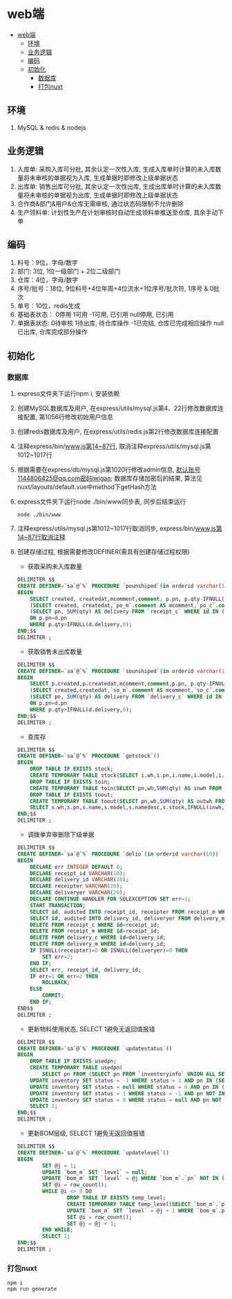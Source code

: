 # web端
<!-- TOC -->

- [web端](#web端)
  - [环境](#环境)
  - [业务逻辑](#业务逻辑)
  - [编码](#编码)
  - [初始化](#初始化)
    - [数据库](#数据库)
    - [打包nuxt](#打包nuxt)

<!-- /TOC -->

## 环境

1. MySQL & redis & nodejs

## 业务逻辑

1. 入库单: 采购入库可分批, 其余认定一次性入库, 生成入库单时计算的未入库数量将未审核的单据视为入库, 生成单据时即修改上级单据状态
2. 出库单: 销售出库可分批, 其余认定一次性出库, 生成出库单时计算的未入库数量将未审核的单据视为出库, 生成单据时即修改上级单据状态
3. 合作商&部门&用户&仓库无需审核, 通过状态码限制不允许删除
4. 生产领料单: 计划性生产在计划审核时自动生成领料单推送至仓库, 其余手动下单

## 编码

1. 料号：9位，字母/数字
2. 部门: 3位, 1位一级部门 + 2位二级部门
3. 仓库：4位，字母/数字
4. 序号/批号：18位, 9位料号+4位年周+4位流水+1位序号/批次符, 1序号 & 0批次
5. 单号：10位，redis生成
6. 基础表状态：
    0停用
    1可用
    -1可用, 已引用
    null停用, 已引用
7. 单据表状态:
    0待审核
    1待出库, 待仓库操作
    -1已完结, 仓库已完成相应操作
    null已出库, 仓库完成部分操作  

## 初始化

### 数据库

1. express文件夹下运行npm i, 安装依赖
2. 创建MySQL数据库及用户, 在express/utils/mysql.js第4、22行修改数据库连接配置, 第1056行修改初始用户信息
3. 创建redis数据库及用户, 在express/utils/redis.js第2行修改数据库连接配置
4. 注释express/bin/www.js第14~87行, 取消注释express/utils/mysql.js第1012~1017行
5. 根据需要在express/db/mysql.js第1020行修改admin信息, 默认账号1144806425@qq.com密码iwigao; 数据库存储加密后的结果, 算法见nuxt/layouts/default.vue中method下getHash方法
6. express文件夹下运行node ./bin/www同步表, 同步后结束运行

    ```shell
    node ./bin/www
    ```

7. 注释express/utils/mysql.js第1012~1017行取消同步, express/bin/www.js第14~87行取消注释
8. 创建存储过程, 根据需要修改DEFINER(需具有创建存储过程权限)
   - 获取采购未入库数量

    ```sql
    DELIMITER $$
    CREATE DEFINER=`sa`@`%` PROCEDURE `pounshiped`(in orderid varchar(10))
    BEGIN
        SELECT created, createdat,mcomment,comment, p.pn, p.qty-IFNULL(d.delivery,0) AS qty, IF(d.delivery IS NULL, false, true) AS shiped FROM
        (SELECT created, createdat,`po_m`.comment AS mcomment,`po_c`.comment, pn, qty FROM `po_c` LEFT JOIN `po_m` ON `po_c`.id=`po_m`.id WHERE `po_m`.id=orderid) AS p LEFT JOIN 
        (SELECT pn, SUM(qty) AS delivery FROM `receipt_c` WHERE id IN (SELECT id FROM `receipt_m` WHERE superiorid=orderid AND cat='采购入库') GROUP BY pn) AS d 
        ON p.pn=d.pn
        WHERE p.qty>IFNULL(d.delivery,0);
    END;$$
    DELIMITER ;
    ```

   - 获取销售未出库数量

    ```sql
    DELIMITER $$
    CREATE DEFINER=`sa`@`%` PROCEDURE `sounshiped`(in orderid varchar(10))
    BEGIN
        SELECT p.created,p.createdat,mcomment,comment,p.pn, p.qty-IFNULL(d.delivery,0) AS qty, IF(d.delivery IS NULL, false, true) AS shiped FROM
        (SELECT created,createdat,`so_m`.comment AS mcomment,`so_c`.comment, pn, qty FROM `so_c` LEFT JOIN `so_m` ON `so_c`.id=`so_m`.id WHERE `so_m`.id=orderid) AS p LEFT JOIN 
        (SELECT pn, SUM(qty) AS delivery FROM `delivery_c` WHERE id IN (SELECT id FROM `delivery_m` WHERE superiorid=orderid AND cat='销售出库') GROUP BY pn) AS d 
        ON p.pn=d.pn 
        WHERE p.qty>IFNULL(d.delivery,0);
    END;$$
    DELIMITER ;
    ```

    - 查库存

    ```sql
    DELIMITER $$
    CREATE DEFINER=`sa`@`%` PROCEDURE `getstock`()
    BEGIN 
        DROP TABLE IF EXISTS stock;
        CREATE TEMPORARY TABLE stock(SELECT i.wh,i.pn,i.name,i.model,i.namedesc,IFNULL(inwh.inwh,0) - IFNULL(outwh.outwh,0) AS stock FROM (SELECT whs.id AS whid,whs.name AS wh,pn,inventory.name,model,namedesc FROM inventory CROSS JOIN whs WHERE whs.status=1) AS i LEFT JOIN (SELECT pn,wh,SUM(qty) AS inwh FROM receipt_c LEFT JOIN receipt_m ON receipt_c.id = receipt_m.id WHERE receipt_m.audited IS NOT NULL GROUP BY wh,pn) AS inwh ON i.pn = inwh.pn AND i.wh = inwh.wh LEFT JOIN (SELECT pn,wh,SUM(qty) AS outwh FROM delivery_c LEFT JOIN delivery_m ON delivery_c.id = delivery_m.id WHERE delivery_m.audited IS NOT NULL GROUP BY wh,pn) AS outwh ON i.pn = outwh.pn AND i.wh = outwh.wh);
        DROP TABLE IF EXISTS toin;
        CREATE TEMPORARY TABLE toin(SELECT pn,wh,SUM(qty) AS inwh FROM receipt_c LEFT JOIN receipt_m ON receipt_c.id = receipt_m.id WHERE receipt_m.audited IS NULL GROUP BY wh,pn);
        DROP TABLE IF EXISTS toout;
        CREATE TEMPORARY TABLE toout(SELECT pn,wh,SUM(qty) AS outwh FROM delivery_c LEFT JOIN delivery_m ON delivery_c.id = delivery_m.id WHERE delivery_m.audited IS NULL GROUP BY wh,pn);
        SELECT s.wh,s.pn,s.name,s.model,s.namedesc,s.stock,IFNULL(inwh,0) AS inwh,IFNULL(outwh,0) AS outwh FROM stock AS s LEFT JOIN toin ON s.wh = toin.wh AND s.pn = toin.pn LEFT JOIN toout ON s.wh = toout.wh AND s.pn = toout.pn ORDER BY s.wh,s.pn;
    END;$$
    DELIMITER ;
    ```

    - 调拨单弃审删除下级单据

    ```sql
    DELIMITER $$
    CREATE DEFINER=`sa`@`%` PROCEDURE `delio`(in orderid varchar(10))
    BEGIN
        DECLARE err INTEGER DEFAULT 0;
        DECLARE receipt_id VARCHAR(10);
        DECLARE delivery_id VARCHAR(10);
        DECLARE receipter VARCHAR(20);
        DECLARE deliveryer VARCHAR(20);
        DECLARE CONTINUE HANDLER FOR SQLEXCEPTION SET err=1;
        START TRANSACTION;
        SELECT id, audited INTO receipt_id, receipter FROM receipt_m WHERE cat="调拨入库" AND superiorid=orderid;
        SELECT id, audited INTO delivery_id, deliveryer FROM delivery_m WHERE cat="调拨出库" AND superiorid=orderid;
        DELETE FROM receipt_c WHERE id=receipt_id;
        DELETE FROM receipt_m WHERE id=receipt_id;
        DELETE FROM delivery_c WHERE id=delivery_id;
        DELETE FROM delivery_m WHERE id=delivery_id;
        IF ISNULL(receipter)=0 OR ISNULL(deliveryer)=0 THEN
            SET err=2;
        END IF;
        SELECT err, receipt_id, delivery_id;
        IF err=1 OR err=2 THEN
            ROLLBACK;
        ELSE
            COMMIT;
        END IF;
    END$$
    DELIMITER ;
    ```

    - 更新物料使用状态, SELECT 1避免无返回值报错

    ```sql
    DELIMITER $$
    CREATE DEFINER=`sa`@`%` PROCEDURE `updatestatus`()
    BEGIN
        DROP TABLE IF EXISTS usedpn;
        CREATE TEMPORARY TABLE usedpn(
            SELECT pn FROM (SELECT pn FROM `inventoryinfo` UNION ALL SELECT pn FROM `bom_c` UNION ALL SELECT pn FROM `borrow_c` UNION ALL SELECT pn FROM `delivery_c` UNION ALL SELECT pn FROM `picklist_c` UNION ALL SELECT pn FROM `po_c` UNION ALL SELECT pn FROM `producewh_c` UNION ALL SELECT pn FROM `receipt_c` UNION ALL SELECT pn FROM `so_c` UNION ALL SELECT substitutes FROM `substitutes_c` UNION ALL SELECT pn FROM `substitutes_c`) AS allpn);
        UPDATE inventory SET status = -1 WHERE status = 1 AND pn IN (SELECT pn FROM usedpn);
        UPDATE inventory SET status = null WHERE status = 0 AND pn IN (SELECT pn FROM usedpn);
        UPDATE inventory SET status = 1 WHERE status = -1 AND pn NOT IN (SELECT pn FROM usedpn);
        UPDATE inventory SET status = 0 WHERE status = null AND pn NOT IN (SELECT pn FROM usedpn);
        SELECT 1;
    END;$$
    DELIMITER ;
    ```

    - 更新BOM层级, SELECT 1避免无返回值报错

    ```sql
    DELIMITER $$
    CREATE DEFINER=`sa`@`%` PROCEDURE `updatelevel`()
    BEGIN
            SET @j = 1;
            UPDATE `bom_m` SET `level` = null;
            UPDATE `bom_m` SET `level` = @j WHERE `bom_m`.`pn` NOT IN (SELECT `cpn` FROM `bom_c`);
            SET @i = row_count();
            WHILE @i <> 0 DO
                    DROP TABLE IF EXISTS temp_level;
                    CREATE TEMPORARY TABLE temp_level(SELECT `bom_m`.`pn` FROM `bom_m` WHERE `bom_m`.`pn` IN (SELECT `cpn` FROM `bom_c` LEFT JOIN `bom_m` ON `bom_m`.`pn` = `bom_c`.`pn` WHERE `level` = @j));
                    UPDATE `bom_m` SET `level` = @j + 1 WHERE `bom_m`.pn IN (SELECT pn FROM temp_level);
                    SET @i = row_count();
                    SET @j = @j + 1;
            END WHILE;
            SELECT 1;
    END;$$
    DELIMITER ;
    ```

### 打包nuxt

``` shell
npm i
npm run generate 
```

